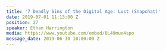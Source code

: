 ```yaml
---
title: '7 Deadly Sins of the Digital Age: Lust (Snapchat)'
date: 2019-07-01 11:13:00 Z
position: 27
speaker: Ethan Harrington
media: https://www.youtube.com/embed/0L49mue4spo
message_date: 2019-06-30 10:00:00 Z
---
```


